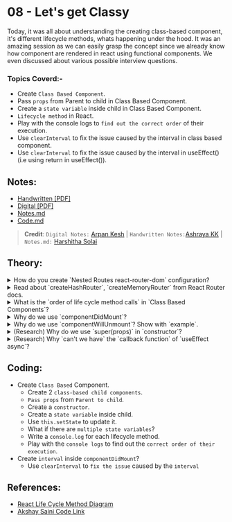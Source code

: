 # 08 - Let's get Classy

Today, it was all about understanding the creating class-based component, it's different lifecycle methods, whats happening under the hood. It was an amazing session as we can easily grasp the concept since we already know how component are rendered in react using functional components. We even discussed about various possible interview questions.

### Topics Coverd:-

- Create `Class Based Component`.
- Pass `props` from Parent to child in Class Based Component.
- Create a `state variable` inside child in Class Based Component.
- `Lifecycle method` in React.
- Play with the console logs to `find out the correct order` of their execution.
- Use `clearInterval` to fix the issue caused by the interval in class based component.
- Use `clearInterval` to fix the issue caused by the interval in useEffect() (i.e using return in useEffect()).


## Notes:

- [Handwritten [PDF]](https://github.com/deltanode/react-playground/blob/main/00-React-Notes/Chapter%2008%20-%20Let's%20get%20Classy%20%20-%20HandWritten%20Notes.pdf)
- [Digital [PDF]](https://github.com/deltanode/react-playground/blob/main/00-React-Notes/Chapter%2008%20-%20Let's%20get%20Classy%20-%20Digital%20Notes.pdf)
- [Notes.md](https://github.com/deltanode/react-playground/blob/main/08-Lets-get-classy/notes.md)
- [Code.md](https://github.com/deltanode/react-playground/blob/main/08-Lets-get-classy/code.md)

> **Credit**: `Digital Notes:` [Arpan Kesh](https://www.linkedin.com/in/arpan-kesh-687740194/) | `Handwritten Notes:`[Ashraya KK](https://github.com/Ashrayaa/Namaste-React) | `Notes.md:` [Harshitha Solai](https://github.com/Learn-React-With-Harshi)

## Theory:

<!-- *******************************-->
<details>
<summary>How do you create `Nested Routes react-router-dom` configuration?</summary><br>
<blockquote>

We can create a `Nested Routes` inside a react router configuration as follows:
- First call `createBrowserRouter()` for routing different pages:
  ```
  const router = createBrowserRouter([
     {
        path: "/",                     // show path for routing
        element: <Parent />,           // show component for particular path
        errorElement: <Error />,       // show error component for path is different
        children: [                    // show children component for routing
           {
              path: "/path",
              element: <Child />
           }
        ],
     }
  ])
  ```
- Now we can create a nested routing for `/path` using `children` again as follows:
  ```
  const router = createBrowserRouter([
    {
        path: "/",
        element: <Parent />,
        errorElement: <Error />,
        children: [
           {
              path: "/path",
              element: <Child />,
              children: [              // nested routing for subchild
                 {
                    path: "/child",
                    element: <SubChild />,
                 }
              ],
           }
        ],
     }
  ])
  ```
</blockquote><br>
</details>

<!-- *******************************-->
<details>
<summary>Read about `createHashRouter`, `createMemoryRouter` from React Router docs.</summary><br>
<blockquote>

`createHashRouter` is useful if you are unable to configure your web server to direct all traffic to your React Router application. Instead of using normal URLs, it will use the `hash (#)` portion of the URL to manage the "application URL".
Other than that, it is functionally the same as `createBrowserRouter`.
For more reference [Read more](https://reactrouter.com/en/main/routers/create-hash-router)

`createMemoryRouter` Instead of using the browsers history a memory router manages it's own history stack in memory. It's primarily useful for testing and component development tools like Storybook, but can also be used for running React Router in any non-browser environment.
For more reference [Read more](https://reactrouter.com/en/main/routers/create-memory-router)
</blockquote><br>
</details>

<!-- *******************************-->
<details>
<summary>What is the `order of life cycle method calls` in `Class Based Components`?</summary><br>
<blockquote>

Following is the order of lifecycle methods calls in `Class Based Components`:
  1. constructor()
  2. render ()
  3. componentDidMount()
  4. componentDidUpdate()
  5. componentWillUnmount()

For more reference [React-Lifecycle-methods-Diagram](https://projects.wojtekmaj.pl/react-lifecycle-methods-diagram/)

**More Details**

Class based components are executed in two phases :  `Render phase` & `Commit phase`. 

- `Render phase` is pure and no side effects. It may be paused, restarted or aborted by React (when child component is created for eg). The `constructor()`, `render()` and `componentDidMount()` happens in this phase. 
- In constructor, the props are passed to its parents. 

**These methods are called in the following order**, when an instance of a component is being created and inserted into the DOM:

- `Mounting`: 
   - **constructor**
       - The constructor for a React component is called before it is mounted. When implementing the constructor for a React.Component subclass, you should call super(props) before any other statement. Otherwise, this.props will be undefined in the constructor, which can lead to bugs.
       - Initializing local state by assigning an object to this.state
       - Binding event handler methods to an instance.
       - __NOTE:__ Constructor is the only place where you should assign this.state directly. In all other methods, you need to use this.setState() instead.

   - **componentDidMount()**
       - componentDidMount() is invoked immediately after a component is mounted (inserted into the tree).
       - You may call setState() immediately in componentDidMount() so that it triggers re-render before the browser updates the screen.

- `Updating`: 
   - **componentDidUpdate()**
       - componentDidUpdate() is invoked immediately after updating occurs. This method is not called for the initial render.

- `Unmounting` :
   - **componentWillUnmount()** 
       - componentWillUnmount() is invoked immediately before a component is unmounted and destroyed. Perform any necessary cleanup in this method, such as invalidating timers, canceling network requests, or cleaning up any subscriptions that were created in componentDidMount().
</blockquote><br>
</details>

<!-- *******************************-->
<details>
<summary>Why do we use `componentDidMount`?</summary><br>
<blockquote>

- The `componentDidMount()` method allows us to execute the React code when the component is already placed in the DOM (Document Object Model). 
- This method is called during the Mounting phase of the React Life-cycle i.e after the component is rendered.
- We can run any piece of react code to modify the components. For ex. It's the best place to `make API calls`.

**More Details**

If you need to load data from a remote endpoint, then this is a good place to instantiate the network request. This method is a good place to set up any subscriptions. You may call setState() immediately in componentDidMount(). It will trigger an extra rendering, but it will happen before the browser updates the screen. 
</blockquote><br>
</details>

<!-- *******************************-->
<details>
<summary>Why do we use `componentWillUnmount`? Show with `example`.</summary><br>
<blockquote>

- `componentWillUnmount()` is useful for the cleanup of the application when we switch routes from one place to another. 
- Since we are working with a SPA(Single Page Application) the component process always runs in the background even if we switch to another route. 
- So, it is required to stop those processes before leaving the page. Otherwise. if we revisit the same page, a new process will starts along with the previous process which will affects the browser performance.

**For example**, in Repo class, during `componentDidMount()` a timer is set with an interval of every 1 second to print in console. When the component is unmounted (users moves to a different page), the timer will be running in the background, which we might not even realize and causing huge performance issue. To avoid such situations the cleanup function can be done in componentWillUnmount, in this example `clearInterval`(timer) to clear the timer interval before unmounting Repo component.
</blockquote><br>
</details>

<!-- *******************************-->
<details>
<summary>(Research) Why do we use `super(props)` in `constructor`?</summary><br>
<blockquote>

- `super(props)` is used to inherit the properties and access of variables of the React parent class when we initialize our component.
- super() is used inside constructor of a class to derive the parent's all properties inside the class that extended it. 
- If super() is not used, then `Reference Error : Must call super constructor in derived classes before accessing 'this' or returning from derived constructor` is thrown in the console.
- A component that extends `React.Component` must call the `super()` constructor in the derived class since it’s required to access this context inside the derived class constructor.
- When you try to use props passed on parent to child component in child component using `this.props.name`, it will still work without super(props). Only super() is also enought for accessing props in render method. 
- The main difference between super() and super(props) is the `this.props` is undefined in *child's constructor* in super() but `this.props` contains the passed props if super(props) is used.
</blockquote><br>
</details>

<!-- *******************************-->
<details>
<summary>(Research) Why `can't we have` the `callback function` of `useEffect async`?</summary><br>
<blockquote>

- `useEffect` expects it's callback function to *return nothing* or *return a function* (i.e cleanup function that is called when the component is unmounted). 
- If we make the callback function as `async`, it will return a `promise` and the promise will affect the clean-up function from being called.
- **Solution** to this is, **not** making the callback function async, but creating **another** async function inside callback function of useEffect() 
</blockquote><br>
</details>
<!-- *******************************-->

## Coding:

- Create `Class Based` Component.
  - Create 2 `class-based child components`.
  - `Pass props` from `Parent to child`.
  - Create a `constructor`.
  - Create a `state variable` inside child.
  - Use `this.setState` to update it.
  - What if there are `multiple state variables`?
  - Write a `console.log` for each lifecycle method.
  - Play with the `console logs` to find out the `correct order of their execution`.
- Create `interval` inside `componentDidMount`?
  - Use `clearInterval` to `fix the issue` caused by the `interval`

## References:

- [React Life Cycle Method Diagram](https://projects.wojtekmaj.pl/react-lifecycle-methods-diagram/)
- [Akshay Saini Code Link](https://bitbucket.org/namastedev/namaste-react-live/src/master/)
